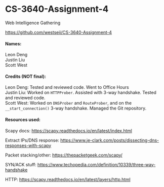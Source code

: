 # CS-3640-Assignment-4
Web Intelligence Gathering

https://github.com/westseii/CS-3640-Assignment-4

#### Names:
Leon Deng<br>
Justin Liu<br>
Scott West

#### Credits (NOT final):
Leon Deng: Tested and reviewed code. Went to Office Hours<br>
Justin Liu: Worked on `HTTPProber`. Assisted with 3-way handshake. Tested and reviewed code.<br>
Scott West: Worked on `DNSProber` and `RouteProber`, and on the `__start_connection()` 3-way handshake. Managed the Git repository.

#### Resources used:
Scapy docs: https://scapy.readthedocs.io/en/latest/index.html

Extract IPs/DNS response: https://www.je-clark.com/posts/dissecting-dns-responses-with-scapy

Packet stacking/other: https://thepacketgeek.com/scapy/

SYN/ACK stuff: https://www.techopedia.com/definition/10339/three-way-handshake

HTTP: https://scapy.readthedocs.io/en/latest/layers/http.html
